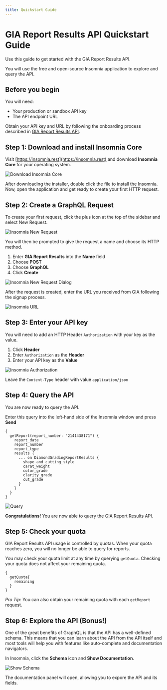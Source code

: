 ```yaml
---
title: Quickstart Guide
---
```


# GIA Report Results API Quickstart Guide

Use this guide to get started with the GIA Report Results API. 

You will use the free and open-source Insomnia application to explore and query the API.

## Before you begin

You will need:

- Your production or sandbox API key
- The API endpoint URL

Obtain your API key and URL by following the onboarding process described in [GIA Report Results API](https://gia.edu/report-results-api).

## Step 1: Download and install Insomnia Core

Visit [https://insomnia.rest](https://insomnia.rest) and download __Insomnia Core__ for your operating system.

![Download Insomnia Core](insomnia-download.png)

After downloading the installer, double click the file to install the Insomnia. Now, open the application and get ready to create your first HTTP request.

## Step 2: Create a GraphQL Request

To create your first request, click the plus icon at the top of the sidebar and select New Request. 

![Insomnia New Request](insomnia-new-request.png)

You will then be prompted to give the request a name and choose its HTTP method.

1. Enter __GIA Report Results__ into the __Name__ field
2. Choose __POST__ 
3. Choose __GraphQL__
4. Click __Create__

![Insomnia New Request Dialog](insomnia-new-request-dialog.png)

After the request is created, enter the URL you received from GIA following the signup process.

![Insomnia URL](insomnia-url.png)

## Step 3: Enter your API key

You will need to add an HTTP Header `Authorization` with your key as the value.

1. Click __Header__
2. Enter `Authorization` as the __Header__
3. Enter your API key as the __Value__

![Insomnia Authorization](insomnia-authorization.png)

Leave the `Content-Type` header with value `application/json`

## Step 4: Query the API

You are now ready to query the API. 

Enter this query into the left-hand side of the Insomnia window and press __Send__
```
{
  getReport(report_number: "2141438171") {
    report_date
    report_number
    report_type
    results {
      ... on DiamondGradingReportResults {
        shape_and_cutting_style
        carat_weight
        color_grade
        clarity_grade
        cut_grade
      }
    }
  }
}
```

![Query](insomnia-query.png)

__Congratulations!__ You are now able to query the GIA Report Results API.

## Step 5: Check your quota

GIA Report Results API usage is controlled by quotas. When your quota reaches zero, you will no longer be able to query for reports.

You may check your quota limit at any time by querying `getQuota`. Checking your quota does not affect your remaining quota.

```
{
  getQuota{
    remaining
  }
}
```

_Pro Tip:_ You can also obtain your remaining quota with each `getReport` request.

## Step 6: Explore the API (Bonus!)

One of the great benefits of GraphQL is that the API has a well-defined schema. This means that you can learn about the API from the API itself and most tools will help you with features like auto-complete and documentation navigators.

In Insomnia, click the __Schema__ icon and __Show Documentation__.

![Show Schema](insomnia-show-schema.png)

The documentation panel will open, allowing you to expore the API and its fields.
